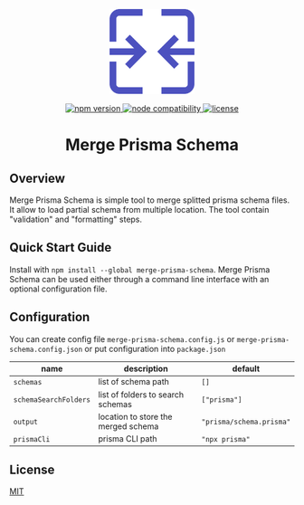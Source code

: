 <p align="center">
	<img src="https://github.com/JustinMartinDev/merge-prisma-schema/blob/4e4db85caf2c0a106b9d735a28c3667381ed9f6b/logo.png" width="150" />
</p>

<p align="center">
  <a href="https://www.npmjs.com/package/merge-prisma-schema">
    <img src="https://img.shields.io/npm/v/merge-prisma-schema" alt="npm version" >
  </a>
  <a href="https://nodejs.org/en/about/previous-releases">
    <img src="https://img.shields.io/node/v/merge-prisma-schema" alt="node compatibility">
  </a>
  <a href="https://github.com/JustinMartinDev/merge-prisma-schema/blob/main/package/LICENSE.md">
    <img src="https://img.shields.io/npm/l/merge-prisma-schema" alt="license">
  </a>
</p>

<h1 align="center">Merge Prisma Schema</h1>

## Overview

Merge Prisma Schema is simple tool to merge splitted prisma schema files. It allow to load partial schema from multiple location. The tool contain "validation" and "formatting" steps.

## Quick Start Guide

Install with `npm install --global merge-prisma-schema`. Merge Prisma Schema can be used either through a command line interface with an optional configuration file.

## Configuration

You can create config file `merge-prisma-schema.config.js` or `merge-prisma-schema.config.json` or put configuration into `package.json`

| name                  | description                         | default                  |
| --------------------- | ----------------------------------- | ------------------------ |
| `schemas`             | list of schema path                 | `[]`                     |
| `schemaSearchFolders` | list of folders to search schemas   | `["prisma"]`             |
| `output`              | location to store the merged schema | `"prisma/schema.prisma"` |
| `prismaCli`           | prisma CLI path                     | `"npx prisma"`           |

## License

[MIT](https://github.com/JustinMartinDev/merge-prisma-schema/blob/main/package/LICENSE.md)
